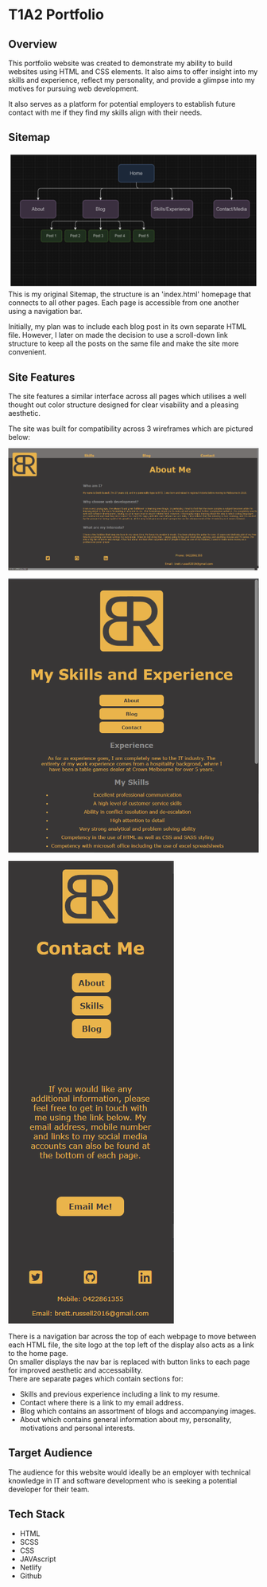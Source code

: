 # T1A2 Portfolio

## Overview
This portfolio website was created to demonstrate my ability to build websites using HTML and CSS elements. It also aims to offer insight into my skills and experience, reflect my personality, and provide a glimpse into my motives for pursuing web development.  

It also serves as a platform for potential employers to establish future contact with me if they find my skills align with their needs.

## Sitemap
![This is my original Sitemap](./images/Sitemap.png)
This is my original Sitemap, the structure is an 'index.html' homepage that connects to all other pages. Each page is accessible from one another using a navigation bar. 

 Initially, my plan was to include each blog post in its own separate HTML file. However, I later on made the decision to use a scroll-down link structure to keep all the posts on the same file and make the site more convenient.

 ## Site Features
 The site features a similar interface across all pages which utilises a well thought out color structure designed for clear visability and a pleasing aesthetic.

 The site was built for compatibility across 3 wireframes which are pictured below:

 ![large Wireframe](./images/large-wireframe.png) 

 ![Medium Wireframe](./images/medium-wireframe.png)

 ![small Wireframe](./images/small-wireframe.png)

 There is a navigation bar across the top of each webpage to move between each HTML file, the site logo at the top left of the display also acts as a link to the home page.  
 On smaller displays the nav bar is replaced with button links to each page for improved aesthetic and accessability.  
 There are separate pages which contain sections for:
 * Skills and previous experience including a link to my resume.
 * Contact where there is a link to my email address. 
 * Blog which contains an assortment of blogs and accompanying images.
 * About which contains general information about my, personality, motivations and personal interests.

 ## Target Audience
 The audience for this website would ideally be an employer with technical knowledge in IT and software development who is seeking a potential developer for their team.

 ## Tech Stack
* HTML
* SCSS
* CSS
* JAVAscript
* Netlify
* Github